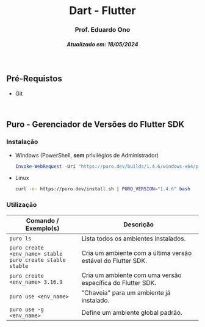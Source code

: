 <h1 align="center">Dart - Flutter</h1>
<h3 align="center">Prof. Eduardo Ono</h3>
<h5 align="center">Atualizado em: 18/05/2024</h5>

&nbsp;

## Pré-Requistos

* Git

&nbsp;

## Puro - Gerenciador de Versões do Flutter SDK

### Instalação

* Windows (PowerShell, __sem__ privilégios de Administrador)

  ```powershell
  Invoke-WebRequest -Uri "https://puro.dev/builds/1.4.6/windows-x64/puro.exe" -OutFile "$env:temp\puro.exe"; &"$env:temp\puro.exe" install-puro --promote
  ```

* Linux

  ```sh
  curl -o- https://puro.dev/install.sh | PURO_VERSION="1.4.6" bash
  ```

### Utilização

| Comando / Exemplo(s)| Descrição |
| --- | --- |
| `puro ls` | Lista todos os ambientes instalados. |
| `puro create <env_name> stable`<br>`puro create stable stable` | Cria um ambiente com a última versão estável do Flutter SDK. |
| `puro create <env_name> 3.16.9` | Cria um ambiente com uma versão específica do Flutter SDK. |
| `puro use <env_name>` | "Chaveia" para um ambiente já instalado. |
| `puro use -g <env_name>` | Define um ambiente global padrão. |

&nbsp;
